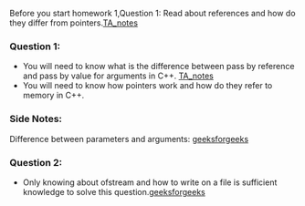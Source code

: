 Before you start homework 1,Question 1: Read about references and how do they differ from pointers.[TA_notes](https://github.com/nikunjsanghai/PIC10A_1D/blob/main/Week5/References_vs_Pointers.md)
### Question 1: 
- You will need to know what is the difference between pass by reference and pass by value for arguments in C++. [TA_notes](https://github.com/nikunjsanghai/PIC10A_1D/blob/main/Week5/pass_by_value_vs_pass_by_reference.md)
- You will need to know how pointers work and how do they refer to memory in C++. 

### Side Notes:
Difference between parameters and arguments: [geeksforgeeks](https://www.geeksforgeeks.org/difference-between-argument-and-parameter-in-c-c-with-examples/)

### Question 2:
- Only knowing about ofstream and how to write on a file is sufficient knowledge to solve this question.[geeksforgeeks](https://www.geeksforgeeks.org/file-handling-c-classes/)

